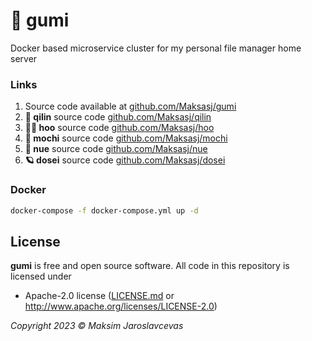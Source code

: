 # 🍭 gumi
Docker based microservice cluster for my personal file manager home server

### Links
1. Source code available at [github.com/Maksasj/gumi](https://github.com/Maksasj/gumi)
2. **🦄 qilin** source code [github.com/Maksasj/qilin](https://github.com/Maksasj/qilin)
2. **🐦‍🔥 hoo** source code [github.com/Maksasj/hoo](https://github.com/Maksasj/hoo)
2. **🍡 mochi** source code [github.com/Maksasj/mochi](https://github.com/Maksasj/mochi)
2. **🐏 nue** source code [github.com/Maksasj/nue](https://github.com/Maksasj/nue)
2. **🪐 dosei** source code [github.com/Maksasj/dosei](https://github.com/Maksasj/dosei)

### Docker
```bash
docker-compose -f docker-compose.yml up -d
```

## License
**gumi** is free and open source software. All code in this repository is licensed under
-  Apache-2.0 license ([LICENSE.md](https://github.com/Maksasj/gumi/blob/master/LICENSE.md) or http://www.apache.org/licenses/LICENSE-2.0)

*Copyright 2023 © Maksim Jaroslavcevas*